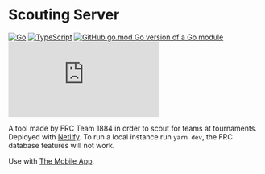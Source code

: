 # Scouting Server

[![Go](https://img.shields.io/badge/--00ADD8?logo=go&logoColor=ffffff)](https://golang.org/) [![TypeScript](https://img.shields.io/badge/--3178C6?logo=typescript&logoColor=ffffff)](https://www.typescriptlang.org/) [![GitHub go.mod Go version of a Go module](https://img.shields.io/github/go-mod/go-version/gomods/athens.svg)](https://github.com/gomods/athens) [![GitHub license](https://badgen.net/github/license/Naereen/Strapdown.js)](https://github.com/Naereen/StrapDown.js/blob/master/LICENSE)

A tool made by FRC Team 1884 in order to scout for teams at tournaments. Deployed with [Netlify](https://scouting-server.netlify.app/). To run a local instance run `yarn dev`, the FRC database features will not work.

Use with [The Mobile App](https://github.com/omagarwal25/scouting-client).
